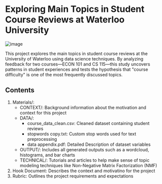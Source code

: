 # Exploring Main Topics in Student Course Reviews at Waterloo University
![image](https://github.com/user-attachments/assets/1e47ba2f-14f6-41eb-9654-79364775c497)

This project explores the main topics in student course reviews at the University of Waterloo using data science techniques. By analyzing feedback for two courses—ECON 101 and CS 115—this study uncovers patterns in student experiences and tests the hypothesis that "course difficulty" is one of the most frequently discussed topics.

## Contents
1. Materials/:
     - CONTEXT/: Background information about the motivation and context for this project
     - DATA/:
         - course_data_clean.csv: Cleaned dataset containing student reviews
         - stopwords copy.txt: Custom stop words used for text preprocessing
         - data appendix.pdf: Detailed Description of dataset variables
     -  OUTPUT/: Includes all generated outputs such as a wordcloud, histograms, and bar charts
     - TECHNICAL/: Tutorials and articles to help make sense of topic modeling techniques like Non-Negative Matrix Factorization (NMF)
2. Hook Document: Describes the context and motivatino for the project
3. Rubric: Outlines the project requirements and expectations
